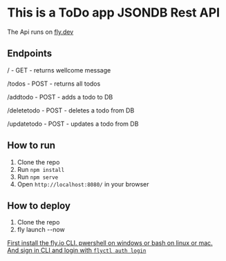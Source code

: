 # This is a ToDo app JSONDB Rest API
The Api runs on [fly.dev](https://todo-gabbenos-api.fly.dev/)

## Endpoints
/ - GET - returns wellcome message

/todos - POST - returns all todos

/addtodo - POST - adds a todo to DB

/deletetodo - POST - deletes a todo from DB

/updatetodo - POST - updates a todo from DB

## How to run
1. Clone the repo
2. Run `npm install`
3. Run `npm serve`
4. Open `http://localhost:8080/` in your browser

## How to deploy
1. Clone the repo
2. fly launch --now

[First install the fly.io CLI. pwershell on windows or bash on linux or mac.](https://fly.io/docs/hands-on/install-flyctl/)
[And sign in CLI and login with `flyctl auth login`](https://fly.io/docs/hands-on/sign-in/)

